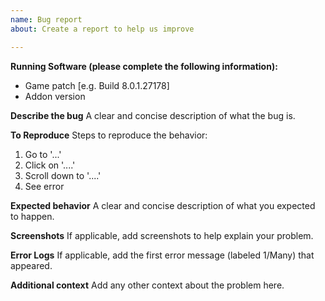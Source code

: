 ```yaml
---
name: Bug report
about: Create a report to help us improve

---
```


**Running Software (please complete the following information):**
 - Game patch [e.g. Build 8.0.1.27178]
 - Addon version

**Describe the bug**
A clear and concise description of what the bug is.

**To Reproduce**
Steps to reproduce the behavior:
1. Go to '...'
2. Click on '....'
3. Scroll down to '....'
4. See error

**Expected behavior**
A clear and concise description of what you expected to happen.

**Screenshots**
If applicable, add screenshots to help explain your problem.

**Error Logs**
If applicable, add the first error message (labeled 1/Many) that appeared.

**Additional context**
Add any other context about the problem here.

